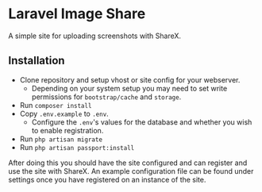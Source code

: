 # Laravel Image Share
A simple site for uploading screenshots with ShareX.

## Installation
- Clone repository and setup vhost or site config for your webserver. 
    - Depending on your system setup you may need to set write permissions for `bootstrap/cache` and `storage`.
- Run `composer install`
- Copy `.env.example` to `.env`.
    - Configure the `.env`'s values for the database and whether you wish to enable registration.
- Run `php artisan migrate`
- Run `php artisan passport:install`

After doing this you should have the site configured and can register and use the site with ShareX.
An example configuration file can be found under settings once you have registered on an instance of the site.